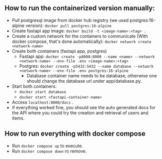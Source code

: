 ## How to run the containerized version manually:
- Pull postgresql image from docker hub registry (we used postgres:16-alpine version): ```docker pull postgres:16-alpine```
- Create fastapi app image: ```docker build -t <image-name>:<tag> .```
- Create a custom network for the containers to communicate (With docker compose, that's done automatically): ```docker network create <network-name>```
- Create both containers (fastapi app, postgres)
    - Fastapi app: ```docker create -p8000:8000 --name <name> --network <network-name> --env-file .env <image-name>:<tag>```
    - Postgres: ```docker create -p5432:5432 --name database --network <network-name> --env-file .env postgres:16-alpine```
        - Database container name needs to be database, otherwise one should change the database url under app/database.py.
- Start both containers:
    - ```docker start database```
    - ```docker start <fastapi-container-name>```
- Access ```localhost:8000/docs``` .
- If everything worked fine, you should see the auto generated docs for the API where you could try the creation and retrieval of users and items.

## How to run everything with docker compose
- Run ```docker compose up``` to execute.
- Run ```docker compose down``` ro remove.
